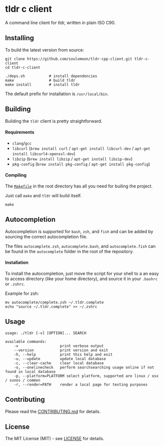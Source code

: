 # tldr c client


A command line client for tldr, written in plain ISO C90.


## Installing
To build the latest version from source:
```
git clone https://github.com/soulomoon/tldr-cpp-client.git tldr-c-client
cd tldr-c-client

./deps.sh           # install dependencies
make                # build tldr
make install        # install tldr
```

The default prefix for installation is `/usr/local/bin`.



## Building

Building the `tldr` client is pretty straightforward.

#### Requirements

- `clang`/`gcc`
- `libcurl` (`brew install curl` / `apt-get install libcurl-dev` / `apt-get install libcurl4-openssl-dev`)
- `libzip` (`brew install libzip` / `apt-get install libzip-dev`)
- `pkg-config` (`brew install pkg-config` / `apt-get install pkg-config`)

#### Compiling

The [`Makefile`](https://github.com/soulomoon/tldr-cpp-client/blob/master/Makefile)
in the root directory has all you need for builing the project.

Just call `make` and `tldr` will build itself.

```
make
```


## Autocompletion

Autocompletion is supported for `bash`, `zsh`, and `fish` and can be added by sourcing
the correct autocompletion file.

The files `autocomplete.zsh`, `autocomplete.bash`, and `autocomplete.fish` can be found in the `autocomplete`
folder in the root of the repository.

#### Installation

To install the autocompletion, just move the script for your shell to a an easy
to access directory (like your home directory), and source it in your `.bashrc` or `.zshrc`.

Example for zsh:

```
mv autocomplete/complete.zsh ~/.tldr.complete
echo "source ~/.tldr.complete" >> ~/.zshrc
```



## Usage

```
usage: ./tldr [-v] [OPTION]... SEARCH

available commands:
    -v                   print verbose output
    --version            print version and exit
    -h, --help           print this help and exit
    -u, --update         update local database
    -c, --clear-cache    clear local database
    -o, --onelinecheck   perform searchsearching usage online if not found in local database 
    -p, --platform=PLATFORM select platform, supported are linux / osx / sunos / common
    -r, --render=PATH    render a local page for testing purposes
```


## Contributing

Please read the [CONTRIBUTING.md](https://github.com/tldr-pages/tldr-cpp-client/blob/master/CONTRIBUTING.md) for details.



## License

The MIT License (MIT) - see [LICENSE](https://github.com/tldr-pages/tldr-cpp-client/blob/master/LICENSE) for details.

